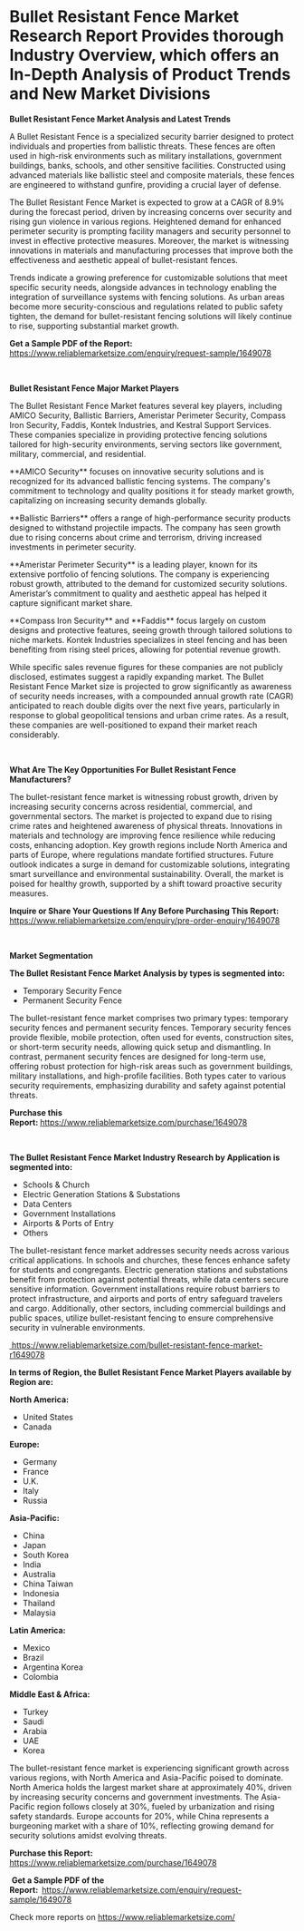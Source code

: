 <p><h1>Bullet Resistant Fence Market Research Report Provides thorough Industry Overview, which offers an In-Depth Analysis of Product Trends and New Market Divisions</h1></p><p><strong>Bullet Resistant Fence Market Analysis and Latest Trends</strong></p>
<p><p>A Bullet Resistant Fence is a specialized security barrier designed to protect individuals and properties from ballistic threats. These fences are often used in high-risk environments such as military installations, government buildings, banks, schools, and other sensitive facilities. Constructed using advanced materials like ballistic steel and composite materials, these fences are engineered to withstand gunfire, providing a crucial layer of defense.</p><p>The Bullet Resistant Fence Market is expected to grow at a CAGR of 8.9% during the forecast period, driven by increasing concerns over security and rising gun violence in various regions. Heightened demand for enhanced perimeter security is prompting facility managers and security personnel to invest in effective protective measures. Moreover, the market is witnessing innovations in materials and manufacturing processes that improve both the effectiveness and aesthetic appeal of bullet-resistant fences.</p><p>Trends indicate a growing preference for customizable solutions that meet specific security needs, alongside advances in technology enabling the integration of surveillance systems with fencing solutions. As urban areas become more security-conscious and regulations related to public safety tighten, the demand for bullet-resistant fencing solutions will likely continue to rise, supporting substantial market growth.</p></p>
<p><strong>Get a Sample PDF of the Report:&nbsp;</strong> <a href="https://www.reliablemarketsize.com/enquiry/request-sample/1649078?utm_campaign=1133&utm_medium=2&utm_source=Github&utm_content=ia&utm_term=09042025&utm_id=bullet-resistant-fence">https://www.reliablemarketsize.com/enquiry/request-sample/1649078</a></p>
<p>&nbsp;</p>
<p><strong>Bullet Resistant Fence Major Market Players</strong></p>
<p><p>The Bullet Resistant Fence Market features several key players, including AMICO Security, Ballistic Barriers, Ameristar Perimeter Security, Compass Iron Security, Faddis, Kontek Industries, and Kestral Support Services. These companies specialize in providing protective fencing solutions tailored for high-security environments, serving sectors like government, military, commercial, and residential.</p><p>**AMICO Security** focuses on innovative security solutions and is recognized for its advanced ballistic fencing systems. The company's commitment to technology and quality positions it for steady market growth, capitalizing on increasing security demands globally.</p><p>**Ballistic Barriers** offers a range of high-performance security products designed to withstand projectile impacts. The company has seen growth due to rising concerns about crime and terrorism, driving increased investments in perimeter security.</p><p>**Ameristar Perimeter Security** is a leading player, known for its extensive portfolio of fencing solutions. The company is experiencing robust growth, attributed to the demand for customized security solutions. Ameristar’s commitment to quality and aesthetic appeal has helped it capture significant market share.</p><p>**Compass Iron Security** and **Faddis** focus largely on custom designs and protective features, seeing growth through tailored solutions to niche markets. Kontek Industries specializes in steel fencing and has been benefiting from rising steel prices, allowing for potential revenue growth.</p><p>While specific sales revenue figures for these companies are not publicly disclosed, estimates suggest a rapidly expanding market. The Bullet Resistant Fence Market size is projected to grow significantly as awareness of security needs increases, with a compounded annual growth rate (CAGR) anticipated to reach double digits over the next five years, particularly in response to global geopolitical tensions and urban crime rates. As a result, these companies are well-positioned to expand their market reach considerably.</p></p>
<p>&nbsp;</p>
<p><strong>What Are The Key Opportunities For Bullet Resistant Fence Manufacturers?</strong></p>
<p><p>The bullet-resistant fence market is witnessing robust growth, driven by increasing security concerns across residential, commercial, and governmental sectors. The market is projected to expand due to rising crime rates and heightened awareness of physical threats. Innovations in materials and technology are improving fence resilience while reducing costs, enhancing adoption. Key growth regions include North America and parts of Europe, where regulations mandate fortified structures. Future outlook indicates a surge in demand for customizable solutions, integrating smart surveillance and environmental sustainability. Overall, the market is poised for healthy growth, supported by a shift toward proactive security measures.</p></p>
<p><strong>Inquire or Share Your Questions If Any Before Purchasing This Report:</strong> <a href="https://www.reliablemarketsize.com/enquiry/pre-order-enquiry/1649078?utm_campaign=1133&utm_medium=2&utm_source=Github&utm_content=ia&utm_term=09042025&utm_id=bullet-resistant-fence">https://www.reliablemarketsize.com/enquiry/pre-order-enquiry/1649078</a></p>
<p>&nbsp;</p>
<p><strong>Market Segmentation</strong></p>
<p><strong>The Bullet Resistant Fence Market Analysis by types is segmented into:</strong></p>
<p><ul><li>Temporary Security Fence</li><li>Permanent Security Fence</li></ul></p>
<p><p>The bullet-resistant fence market comprises two primary types: temporary security fences and permanent security fences. Temporary security fences provide flexible, mobile protection, often used for events, construction sites, or short-term security needs, allowing quick setup and dismantling. In contrast, permanent security fences are designed for long-term use, offering robust protection for high-risk areas such as government buildings, military installations, and high-profile facilities. Both types cater to various security requirements, emphasizing durability and safety against potential threats.</p></p>
<p><strong>Purchase this Report:&nbsp;</strong><a href="https://www.reliablemarketsize.com/purchase/1649078?utm_campaign=1133&utm_medium=2&utm_source=Github&utm_content=ia&utm_term=09042025&utm_id=bullet-resistant-fence">https://www.reliablemarketsize.com/purchase/1649078</a></p>
<p>&nbsp;</p>
<p><strong>The Bullet Resistant Fence Market Industry Research by Application is segmented into:</strong></p>
<p><ul><li>Schools & Church</li><li>Electric Generation Stations & Substations</li><li>Data Centers</li><li>Government Installations</li><li>Airports & Ports of Entry</li><li>Others</li></ul></p>
<p><p>The bullet-resistant fence market addresses security needs across various critical applications. In schools and churches, these fences enhance safety for students and congregants. Electric generation stations and substations benefit from protection against potential threats, while data centers secure sensitive information. Government installations require robust barriers to protect infrastructure, and airports and ports of entry safeguard travelers and cargo. Additionally, other sectors, including commercial buildings and public spaces, utilize bullet-resistant fencing to ensure comprehensive security in vulnerable environments.</p></p>
<p><a href="https://www.reliablemarketsize.com/bullet-resistant-fence-market-r1649078?utm_campaign=1133&utm_medium=2&utm_source=Github&utm_content=ia&utm_term=09042025&utm_id=bullet-resistant-fence">&nbsp;https://www.reliablemarketsize.com/bullet-resistant-fence-market-r1649078</a></p>
<p><strong>In terms of Region, the Bullet Resistant Fence Market Players available by Region are:</strong></p>
<p>
    <p> <strong> North America: </strong>
        <ul>
            <li>United States</li>
            <li>Canada</li>
        </ul>
        </p> 
    <p> <strong> Europe: </strong>
        <ul>
            <li>Germany</li>
            <li>France</li>
            <li>U.K.</li>
            <li>Italy</li>
            <li>Russia</li>
        </ul>
        </p> 
    <p> <strong> Asia-Pacific: </strong>
        <ul>
            <li>China</li>
            <li>Japan</li>
            <li>South Korea</li>
            <li>India</li>
            <li>Australia</li>
            <li>China Taiwan</li>
            <li>Indonesia</li>
            <li>Thailand</li>
            <li>Malaysia</li>
        </ul>
        </p> 
    <p> <strong> Latin America: </strong>
        <ul>
            <li>Mexico</li>
            <li>Brazil</li>
            <li>Argentina Korea</li>
            <li>Colombia</li>
        </ul>
        </p> 
    <p> <strong> Middle East & Africa: </strong>
        <ul>
            <li>Turkey</li>
            <li>Saudi</li>
            <li>Arabia</li>
            <li>UAE</li>
            <li>Korea</li>
        </ul>
    </p>
    </p>
<p><p>The bullet-resistant fence market is experiencing significant growth across various regions, with North America and Asia-Pacific poised to dominate. North America holds the largest market share at approximately 40%, driven by increasing security concerns and government investments. The Asia-Pacific region follows closely at 30%, fueled by urbanization and rising safety standards. Europe accounts for 20%, while China represents a burgeoning market with a share of 10%, reflecting growing demand for security solutions amidst evolving threats.</p></p>
<p><strong>Purchase this Report: </strong><a href="https://www.reliablemarketsize.com/purchase/1649078?utm_campaign=1133&utm_medium=2&utm_source=Github&utm_content=ia&utm_term=09042025&utm_id=bullet-resistant-fence">https://www.reliablemarketsize.com/purchase/1649078</a></p>
<p>&nbsp;<strong>Get a Sample PDF of the Report:&nbsp;&nbsp;</strong><a href="https://www.reliablemarketsize.com/enquiry/request-sample/1649078?utm_campaign=1133&utm_medium=2&utm_source=Github&utm_content=ia&utm_term=09042025&utm_id=bullet-resistant-fence">https://www.reliablemarketsize.com/enquiry/request-sample/1649078</a></p>
<p><strong></strong></p>
<p>Check more reports on <a href="https://www.reliablemarketsize.com/?utm_campaign=1133&utm_medium=2&utm_source=Github&utm_content=ia&utm_term=09042025&utm_id=bullet-resistant-fence">https://www.reliablemarketsize.com/</a></p>